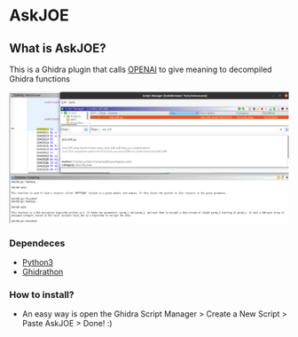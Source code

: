 # AskJOE

## What is AskJOE?
This is a Ghidra plugin that calls [OPENAI](https://openai.com/) to give meaning to decompiled Ghidra functions

![AskJOE Running](/imgs/AskJOE-running.png "AskJOE Running")

### Dependeces
- [Python3](https://www.python.org/downloads/)
- [Ghidrathon](https://github.com/mandiant/Ghidrathon)

### How to install?
- An easy way is open the Ghidra Script Manager > Create a New Script > Paste AskJOE > Done! :)
